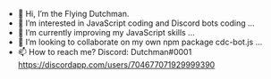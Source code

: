 - 👋 Hi, I’m the Flying Dutchman.
- 👀 I’m interested in JavaScript coding and Discord bots coding ...
- 🌱 I’m currently improving my JavaScript skills ...
- 💞️ I’m looking to collaborate on my own npm package cdc-bot.js ...
- 📫 How to reach me? Discord: Dutchman#0001
https://discordapp.com/users/704677071929999390

<!---
dutchman-dev/about-me is a ✨ special ✨ repository because its `README.md` (this file) appears on your GitHub profile.
You can click the Preview link to take a look at your changes.
--->
